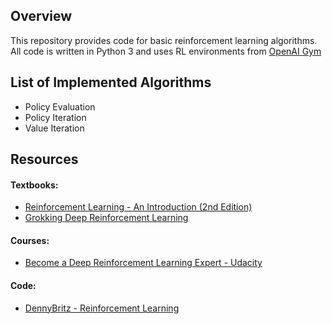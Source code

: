 ## Overview
This repository provides code for basic reinforcement learning algorithms. All code is written in Python 3 and uses RL environments from [OpenAI Gym](https://www.gymlibrary.dev/)

## List of Implemented Algorithms
- Policy Evaluation
- Policy Iteration
- Value Iteration

## Resources
#### Textbooks:
- [Reinforcement Learning - An Introduction (2nd Edition)](http://incompleteideas.net/book/RLbook2018.pdf)
- [Grokking Deep Reinforcement Learning](https://www.manning.com/books/grokking-deep-reinforcement-learning)
#### Courses:
- [Become a Deep Reinforcement Learning Expert - Udacity](https://www.udacity.com/course/deep-reinforcement-learning-nanodegree--nd893)
#### Code:
- [DennyBritz - Reinforcement Learning](https://github.com/dennybritz/reinforcement-learning)
